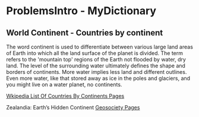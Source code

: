 # ProblemsIntro - MyDictionary
## World Continent - Countries by continent


The word continent is used to differentiate between various large land areas of Earth into which all the land surface of the planet is divided. The term refers to the 'mountain top' regions of the Earth not flooded by water, dry land.
The level of the surrounding water ultimately defines the shape and borders of continents. More water implies less land and different outlines. Even more water, like that stored away as ice in the poles and glaciers, and you might live on a water planet, no continents.

[Wkipedia List Of Countries By Continents Pages](https://simple.wikipedia.org/wiki/List_of_countries_by_continents)

Zealandia: Earth’s Hidden Continent
[Geosociety Pages](https://www.geosociety.org/gsatoday/archive/27/3/article/GSATG321A.1.htm)

